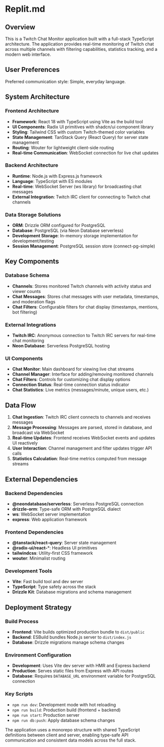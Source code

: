 # Replit.md

## Overview

This is a Twitch Chat Monitor application built with a full-stack TypeScript architecture. The application provides real-time monitoring of Twitch chat across multiple channels with filtering capabilities, statistics tracking, and a modern web interface.

## User Preferences

Preferred communication style: Simple, everyday language.

## System Architecture

### Frontend Architecture
- **Framework**: React 18 with TypeScript using Vite as the build tool
- **UI Components**: Radix UI primitives with shadcn/ui component library
- **Styling**: Tailwind CSS with custom Twitch-themed color variables
- **State Management**: TanStack Query (React Query) for server state management
- **Routing**: Wouter for lightweight client-side routing
- **Real-time Communication**: WebSocket connection for live chat updates

### Backend Architecture
- **Runtime**: Node.js with Express.js framework
- **Language**: TypeScript with ES modules
- **Real-time**: WebSocket Server (ws library) for broadcasting chat messages
- **External Integration**: Twitch IRC client for connecting to Twitch chat channels

### Data Storage Solutions
- **ORM**: Drizzle ORM configured for PostgreSQL
- **Database**: PostgreSQL (via Neon Database serverless)
- **Development Storage**: In-memory storage implementation for development/testing
- **Session Management**: PostgreSQL session store (connect-pg-simple)

## Key Components

### Database Schema
- **Channels**: Stores monitored Twitch channels with activity status and viewer counts
- **Chat Messages**: Stores chat messages with user metadata, timestamps, and moderation flags
- **Chat Filters**: Configurable filters for chat display (timestamps, mentions, bot filtering)

### External Integrations
- **Twitch IRC**: Anonymous connection to Twitch IRC servers for real-time chat monitoring
- **Neon Database**: Serverless PostgreSQL hosting

### UI Components
- **Chat Monitor**: Main dashboard for viewing live chat streams
- **Channel Manager**: Interface for adding/removing monitored channels
- **Chat Filters**: Controls for customizing chat display options
- **Connection Status**: Real-time connection status indicator
- **Chat Statistics**: Live metrics (messages/minute, unique users, etc.)

## Data Flow

1. **Chat Ingestion**: Twitch IRC client connects to channels and receives messages
2. **Message Processing**: Messages are parsed, stored in database, and broadcast via WebSocket
3. **Real-time Updates**: Frontend receives WebSocket events and updates UI reactively
4. **User Interaction**: Channel management and filter updates trigger API calls
5. **Statistics Calculation**: Real-time metrics computed from message streams

## External Dependencies

### Backend Dependencies
- **@neondatabase/serverless**: Serverless PostgreSQL connection
- **drizzle-orm**: Type-safe ORM with PostgreSQL dialect
- **ws**: WebSocket server implementation
- **express**: Web application framework

### Frontend Dependencies
- **@tanstack/react-query**: Server state management
- **@radix-ui/react-***: Headless UI primitives
- **tailwindcss**: Utility-first CSS framework
- **wouter**: Minimalist routing

### Development Tools
- **Vite**: Fast build tool and dev server
- **TypeScript**: Type safety across the stack
- **Drizzle Kit**: Database migrations and schema management

## Deployment Strategy

### Build Process
- **Frontend**: Vite builds optimized production bundle to `dist/public`
- **Backend**: ESBuild bundles Node.js server to `dist/index.js`
- **Database**: Drizzle migrations manage schema changes

### Environment Configuration
- **Development**: Uses Vite dev server with HMR and Express backend
- **Production**: Serves static files from Express with API routes
- **Database**: Requires `DATABASE_URL` environment variable for PostgreSQL connection

### Key Scripts
- `npm run dev`: Development mode with hot reloading
- `npm run build`: Production build (frontend + backend)
- `npm run start`: Production server
- `npm run db:push`: Apply database schema changes

The application uses a monorepo structure with shared TypeScript definitions between client and server, enabling type-safe API communication and consistent data models across the full stack.
